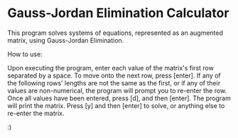 # Gauss-Jordan Elimination Calculator

This program solves systems of equations, represented as an augmented matrix, using Gauss-Jordan Elimination.

How to use:

Upon executing the program, enter each value of the matrix's first row separated by a space.
To move onto the next row, press [enter]. If any of the following rows' lengths are not the same as the first, or if any of their values are non-numerical, the program will prompt you to re-enter the row.
Once all values have been entered, press [d], and then [enter].
The program will print the matrix. Press [y] and then [enter] to solve, or anything else to re-enter the matrix.

:)
